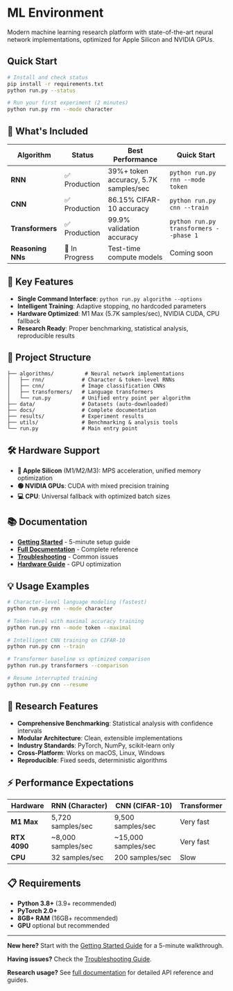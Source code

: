 # ML Environment

Modern machine learning research platform with state-of-the-art neural network implementations, optimized for Apple Silicon and NVIDIA GPUs.

## Quick Start

```bash
# Install and check status
pip install -r requirements.txt
python run.py --status

# Run your first experiment (2 minutes)
python run.py rnn --mode character
```

## 🎯 What's Included

| Algorithm | Status | Best Performance | Quick Start |
|-----------|--------|------------------|-------------|
| **RNN** | ✅ Production | 39%+ token accuracy, 5.7K samples/sec | `python run.py rnn --mode token` |
| **CNN** | ✅ Production | 86.15% CIFAR-10 accuracy | `python run.py cnn --train` |
| **Transformers** | ✅ Production | 99.9% validation accuracy | `python run.py transformers --phase 1` |
| **Reasoning NNs** | 🔄 In Progress | Test-time compute models | Coming soon |

## 🚀 Key Features

- **Single Command Interface**: `python run.py algorithm --options`
- **Intelligent Training**: Adaptive stopping, no hardcoded parameters  
- **Hardware Optimized**: M1 Max (5.7K samples/sec), NVIDIA CUDA, CPU fallback
- **Research Ready**: Proper benchmarking, statistical analysis, reproducible results

## 📁 Project Structure

```
├── algorithms/          # Neural network implementations
│   ├── rnn/            # Character & token-level RNNs
│   ├── cnn/            # Image classification CNNs  
│   ├── transformers/   # Language transformers
│   └── run.py          # Unified entry point per algorithm
├── data/               # Datasets (auto-downloaded)
├── docs/               # Complete documentation
├── results/            # Experiment results
├── utils/              # Benchmarking & analysis tools
└── run.py              # Main entry point
```

## 🛠️ Hardware Support

- **🍎 Apple Silicon** (M1/M2/M3): MPS acceleration, unified memory optimization
- **🟢 NVIDIA GPUs**: CUDA with mixed precision training  
- **💻 CPU**: Universal fallback with optimized batch sizes

## 📚 Documentation

- **[Getting Started](docs/getting-started.md)** - 5-minute setup guide
- **[Full Documentation](docs/)** - Complete reference  
- **[Troubleshooting](docs/guides/troubleshooting.md)** - Common issues
- **[Hardware Guide](docs/guides/hardware.md)** - GPU optimization

## 💡 Usage Examples

```bash
# Character-level language modeling (fastest)
python run.py rnn --mode character

# Token-level with maximal accuracy training
python run.py rnn --mode token --maximal

# Intelligent CNN training on CIFAR-10
python run.py cnn --train

# Transformer baseline vs optimized comparison  
python run.py transformers --comparison

# Resume interrupted training
python run.py cnn --resume
```

## 🧪 Research Features

- **Comprehensive Benchmarking**: Statistical analysis with confidence intervals
- **Modular Architecture**: Clean, extensible implementations
- **Industry Standards**: PyTorch, NumPy, scikit-learn only
- **Cross-Platform**: Works on macOS, Linux, Windows
- **Reproducible**: Fixed seeds, deterministic algorithms

## ⚡ Performance Expectations

| Hardware | RNN (Character) | CNN (CIFAR-10) | Transformer |
|----------|-----------------|----------------|-------------|
| **M1 Max** | 5,720 samples/sec | 9,500 samples/sec | Very fast |
| **RTX 4090** | ~8,000 samples/sec | ~15,000 samples/sec | Very fast |
| **CPU** | 32 samples/sec | 200 samples/sec | Slow |

## 📋 Requirements

- **Python 3.8+** (3.9+ recommended)
- **PyTorch 2.0+** 
- **8GB+ RAM** (16GB+ recommended)
- **GPU** optional but recommended

---

**New here?** Start with the [Getting Started Guide](docs/getting-started.md) for a 5-minute walkthrough.

**Having issues?** Check the [Troubleshooting Guide](docs/guides/troubleshooting.md).

**Research usage?** See [full documentation](docs/) for detailed API reference and guides.
